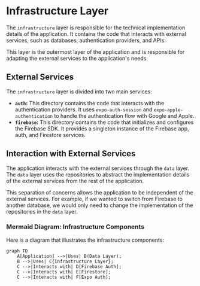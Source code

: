 # Infrastructure Layer

The `infrastructure` layer is responsible for the technical implementation details of the application. It contains the code that interacts with external services, such as databases, authentication providers, and APIs.

This layer is the outermost layer of the application and is responsible for adapting the external services to the application's needs.

## External Services

The `infrastructure` layer is divided into two main services:

- **`auth`:** This directory contains the code that interacts with the authentication providers. It uses `expo-auth-session` and `expo-apple-authentication` to handle the authentication flow with Google and Apple.
- **`firebase`:** This directory contains the code that initializes and configures the Firebase SDK. It provides a singleton instance of the Firebase app, auth, and Firestore services.

## Interaction with External Services

The application interacts with the external services through the `data` layer. The `data` layer uses the repositories to abstract the implementation details of the external services from the rest of the application.

This separation of concerns allows the application to be independent of the external services. For example, if we wanted to switch from Firebase to another database, we would only need to change the implementation of the repositories in the `data` layer.

### Mermaid Diagram: Infrastructure Components

Here is a diagram that illustrates the infrastructure components:

```mermaid
graph TD
    A[Application] -->|Uses| B(Data Layer);
    B -->|Uses| C{Infrastructure Layer};
    C -->|Interacts with| D[Firebase Auth];
    C -->|Interacts with| E[Firestore];
    C -->|Interacts with| F[Expo Auth];
```
